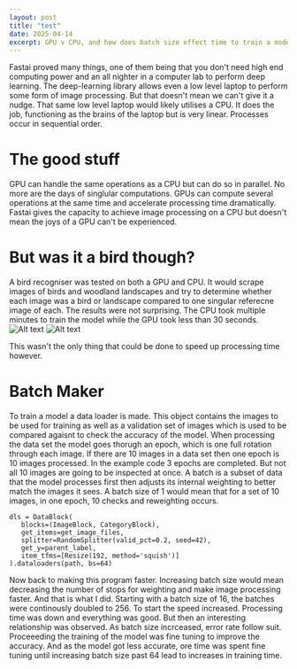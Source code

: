```yaml
---
layout: post
title: "test"
date: 2025-04-14
excerpt: GPU v CPU, and how does batch size effect time to train a model?
---
```


Fastai proved many things, one of them being that you don't need high end computing power and an all nighter in a computer lab to perform deep learning. The deep-learning library allows even a low level laptop to perform some form of image processing. 
But that doesn't mean we can't give it a nudge. That same low level laptop would likely utilises a CPU. It does the job, functioning as the brains of the laptop but is very linear. Processes occur in sequential order. 

# The good stuff
GPU can handle the same operations as a CPU but can do so in parallel. No more are the days of singlular computations. GPUs can compute several operations at the same time and accelerate processing time dramatically. Fastai gives the capacity to 
achieve image processing on a CPU but doesn't mean the joys of a GPU can't be experienced. 

# But was it a bird though?
A bird recogniser was tested on both a GPU and CPU. It would scrape images of birds and woodland landscapes and try to determine whether each image was a bird or landscape compared to one singular referecne image of each. The results were not surprising. 
The CPU took multiple minutes to train the model while the GPU took less than 30 seconds.  
![Alt text](../docs/assets/images/CPU_time.png)
![Alt text](/assets/images/CPU_time.png)

This wasn't the only thing that could be done to speed up processing time however.

# Batch Maker
To train a model a data loader is made. This object contains the images to be used for training as well as a validation set of images which is used to be compared agaisnt to check the accuracy of the model. When processing the data set the model goes thorugh an epoch, which is one full rotation through each image. If there are 10 images in a data set then one epoch is 10 images processed. In the example code 3 epochs are completed. But not all 10 images are going to be inspected at once. A batch is a subset of data that the model processes first then adjusts its internal weighting to better match the images it sees. A batch size of 1 would mean that for a set of 10 images, in one epoch, 10 checks and reweighting occurs. 
 ```tsql
dls = DataBlock(
    blocks=(ImageBlock, CategoryBlock), 
    get_items=get_image_files, 
    splitter=RandomSplitter(valid_pct=0.2, seed=42),
    get_y=parent_label,
    item_tfms=[Resize(192, method='squish')]
).dataloaders(path, bs=64)
 ```

Now back to making this program faster. Increasing batch size would mean decreasing the number of stops for weighting and make image processing faster. And that is what I did. Starting with a batch size of 16, the batches were continously doubled to 256. To start the speed increased. Processing time was down and everything was good. But then an interesting relationship was observed. As batch size incrceased, error rate follow suit. Proceeeding the training of the model was fine tuning to improve the accuracy. And as the model got less accurate, ore time was spent fine tuning until increasing batch size past 64 lead to increases in training time. 
